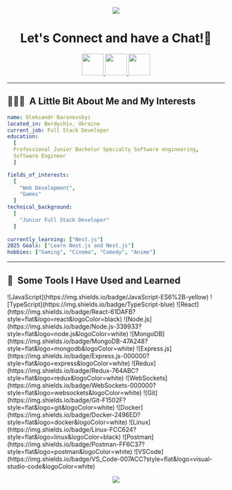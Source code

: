 <p align="center">
  <img src="https://capsule-render.vercel.app/api?type=waving&color=gradient&text=Hello!&height=100&section=header"/>
</p>

<h1 align="center">
  Let's Connect and have a Chat!💬
</h1>

<p align="center">
<a href="https://www.linkedin.com/in/kurlykqqq/">
  <img height="50" src="https://user-images.githubusercontent.com/46517096/166973395-19676cd8-f8ec-4abf-83ff-da8243505b82.png"/>
</a>

<a href="https://twitter.com/kurlykqqq">
  <img height="50" src="https://user-images.githubusercontent.com/46517096/166974271-91dfa250-d70b-4cb9-8707-f1bda1b708c3.png"/>
</a>
<a href="https://www.instagram.com/kurlykqqq/">
  <img height="50" src="https://user-images.githubusercontent.com/46517096/166974368-9798f39f-1f46-499c-b14e-81f0a3f83a06.png"/>
</a>
</p>

---

<h2> 👨🏻‍💻 &nbsp;A Little Bit About Me and My Interests</h2>

```yaml
name: Oleksandr Baranovskyi
located_in: Berdychiv, Ukraine
current_job: Full Stack Developer
education:
  [
  Professional Junior Bachelor Specialty Software engineering,
  Software Engineer
  ]

fields_of_interests:
  [
    "Web Development",
    "Games"
  ]
technical_background:
  [
    "Junior Full Stack Developer"
  ]
  
currently_learning: ["Nest.js"]
2025 Goals: ["Learn Next.js and Nest.js"]
hobbies: ["Gaming", "Cinema", "Comedy", "Anime"]
```
  
---  
  
<h2> 🚀 &nbsp;Some Tools I Have Used and Learned</h2>
<p align="left">
![JavaScript](https://img.shields.io/badge/JavaScript-ES6%2B-yellow)
![TypeScript](https://img.shields.io/badge/TypeScript-blue)
![React](https://img.shields.io/badge/React-61DAFB?style=flat&logo=react&logoColor=black)
![Node.js](https://img.shields.io/badge/Node.js-339933?style=flat&logo=node.js&logoColor=white)
![MongoDB](https://img.shields.io/badge/MongoDB-47A248?style=flat&logo=mongodb&logoColor=white)
![Express.js](https://img.shields.io/badge/Express.js-000000?style=flat&logo=express&logoColor=white)
![Redux](https://img.shields.io/badge/Redux-764ABC?style=flat&logo=redux&logoColor=white)
![WebSockets](https://img.shields.io/badge/WebSockets-000000?style=flat&logo=websockets&logoColor=white)
![Git](https://img.shields.io/badge/Git-F1502F?style=flat&logo=git&logoColor=white)
![Docker](https://img.shields.io/badge/Docker-2496ED?style=flat&logo=docker&logoColor=white)
![Linux](https://img.shields.io/badge/Linux-FCC624?style=flat&logo=linux&logoColor=black)
![Postman](https://img.shields.io/badge/Postman-FF6C37?style=flat&logo=postman&logoColor=white)
![VSCode](https://img.shields.io/badge/VS_Code-007ACC?style=flat&logo=visual-studio-code&logoColor=white)
</p>

<p align="center">
  <img src="https://capsule-render.vercel.app/api?type=waving&color=gradient&height=100&section=footer"/>
</p>
